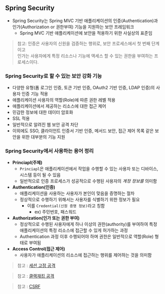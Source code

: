 ## Spring Security
- Spring Security는 Spring MVC 기반 애플리케이션의 인증(Authentication)과 인가(Authorization or 권한부여) 기능을 지원하는 보안 프레임워크
  - Spring MVC 기반 애플리케이션에 보안을 적용하기 위한 사실상의 표준임

> 참고: 인증은 사용자의 신원을 검증하는 행위로, 보안 프로세스에서 첫 번째 단계이고 <br>
> 인가는 사용자에게 특정 리소스나 기능에 액세스 할 수 있는 권한을 부여하는 프로세스이다.

### Spring Security로 할 수 있는 보안 강화 기능
- 다양한 유형(폼 로그인 인증, 토큰 기반 인증, OAuth2 기반 인증, LDAP 인증)의 사용자 인증 기능 적용
- 애플리케이션 사용자의 역할(Role)에 따른 권한 레벨 적용
- 애플리케이션에서 제공하는 리소스에 대한 접근 제어
- 민감한 정보에 대한 데이터 암호화
- SSL 적용
- 일반적으로 알려진 웹 보안 공격 차단
- 이외에도 SSO, 클라이언트 인증서 기반 인증, 메서드 보안, 접근 제어 목록 같은 보안을 위한 대부분의 기능 지원

### Spring Security에서 사용하는 용어 정리
- **Princiapl(주체)**
  - `Princiapl`은 애플리케이션에서 작업을 수행할 수 있는 사용자 또는 디바이스, 시스템 등이 될 수 있음
  - 일반적으로 인증 프로세스가 성공적으로 수행된 사용자의 *계정 정보를* 의미함
- **Authentication(인증)**
  - 애플리케이션을 사용하는 사용자가 본인이 맞음을 증명하는 절차
  - 정상적으로 수행하기 위해서는 사용자를 식별하기 위한 정보가 필요
    - 이를 `Credential(신원 증명 정보)`라고 칭함
      - ex) 주민번호, 패스워드
- **Authorization(인가 또는 권한 부여)**
  - 정상적으로 수행된 사용자에게 하나 이상의 권한(authority)를 부여하여 특정 애플리케이션의 특정 리소스에 접근할 수 있게 허가하는 과정
  - Authentication 과정 이후 수행되어야 하며 권한은 일반적으로 역할(Role) 형태로 부여됨
- **Access Control(접근 제어)**
  - 사용자가 애플리케이션의 리소스에 접근하는 행위를 제어하는 것을 의미함

> 참고 : [세션 고정 공격](https://owasp.org/www-community/attacks/Session_fixation) 

> 참고 : [클랙재킹 공격](https://ko.wikipedia.org/wiki/클릭재킹)

> 참고 : [CSRF](https://namu.wiki/w/CSRF)